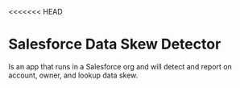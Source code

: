 <<<<<<< HEAD
# Salesforce Data Skew Detector
Is an app that runs in a Salesforce org and will detect and report on account, owner, and lookup data skew.

